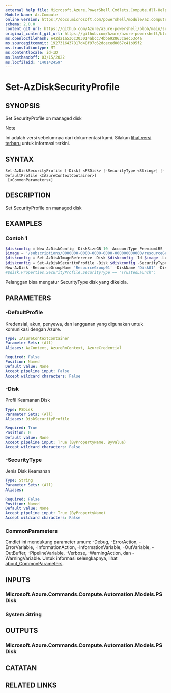 ```yaml
---
external help file: Microsoft.Azure.PowerShell.Cmdlets.Compute.dll-Help.xml
Module Name: Az.Compute
online version: https://docs.microsoft.com/powershell/module/az.compute/set-azdisksecurityprofile.md
schema: 2.0.0
content_git_url: https://github.com/Azure/azure-powershell/blob/main/src/Compute/Compute/help/Set-AzDiskSecurityProfile.md
original_content_git_url: https://github.com/Azure/azure-powershell/blob/main/src/Compute/Compute/help/Set-AzDiskSecurityProfile.md
ms.openlocfilehash: e42d21a536c303014abcc74bb692863caec53c4a
ms.sourcegitcommit: 1927316437817d48f97c62dceced0067c41b95f2
ms.translationtype: MT
ms.contentlocale: id-ID
ms.lasthandoff: 03/15/2022
ms.locfileid: "140142459"
---
```

# Set-AzDiskSecurityProfile

## SYNOPSIS
Set SecurityProfile on managed disk

> [!NOTE]
>Ini adalah versi sebelumnya dari dokumentasi kami. Silakan [lihat versi terbaru](/powershell/module/az.compute/set-azdisksecurityprofile) untuk informasi terkini.

## SYNTAX

```
Set-AzDiskSecurityProfile [-Disk] <PSDisk> [-SecurityType <String>] [-DefaultProfile <IAzureContextContainer>]
 [<CommonParameters>]
```

## DESCRIPTION
Set SecurityProfile on managed disk

## EXAMPLES

### Contoh 1
```powershell
$diskconfig = New-AzDiskConfig -DiskSizeGB 10 -AccountType PremiumLRS -OsType Windows -CreateOption FromImage;
$image = '/subscriptions/0000000-0000-0000-0000-000000000000/resourceGroups/ResourceGroup01/providers/Microsoft.Compute/images/TestImage123';        
$diskconfig = Set-AzDiskImageReference -Disk $diskconfig -Id $image -Lun 0;
$diskconfig = Set-AzDiskSecurityProfile -Disk $diskconfig -SecurityType "TrustedLaunch";
New-AzDisk -ResourceGroupName 'ResourceGroup01' -DiskName 'Disk01' -Disk $diskconfig;
#$disk.Properties.SecurityProfile.SecurityType == "TrustedLaunch";
```

Pelanggan bisa mengatur SecurityType disk yang dikelola.

## PARAMETERS

### -DefaultProfile
Kredensial, akun, penyewa, dan langganan yang digunakan untuk komunikasi dengan Azure.

```yaml
Type: IAzureContextContainer
Parameter Sets: (All)
Aliases: AzContext, AzureRmContext, AzureCredential

Required: False
Position: Named
Default value: None
Accept pipeline input: False
Accept wildcard characters: False
```

### -Disk
Profil Keamanan Disk

```yaml
Type: PSDisk
Parameter Sets: (All)
Aliases: DiskSecurityProfile

Required: True
Position: 0
Default value: None
Accept pipeline input: True (ByPropertyName, ByValue)
Accept wildcard characters: False
```

### -SecurityType
Jenis Disk Keamanan

```yaml
Type: String
Parameter Sets: (All)
Aliases:

Required: False
Position: Named
Default value: None
Accept pipeline input: True (ByPropertyName)
Accept wildcard characters: False
```

### CommonParameters
Cmdlet ini mendukung parameter umum: -Debug, -ErrorAction, -ErrorVariable, -InformationAction, -InformationVariable, -OutVariable, -OutBuffer, -PipelineVariable, -Verbose, -WarningAction, dan -WarningVariable. Untuk informasi selengkapnya, lihat [about_CommonParameters](http://go.microsoft.com/fwlink/?LinkID=113216).

## INPUTS

### Microsoft.Azure.Commands.Compute.Automation.Models.PSDisk

### System.String

## OUTPUTS

### Microsoft.Azure.Commands.Compute.Automation.Models.PSDisk

## CATATAN

## RELATED LINKS
